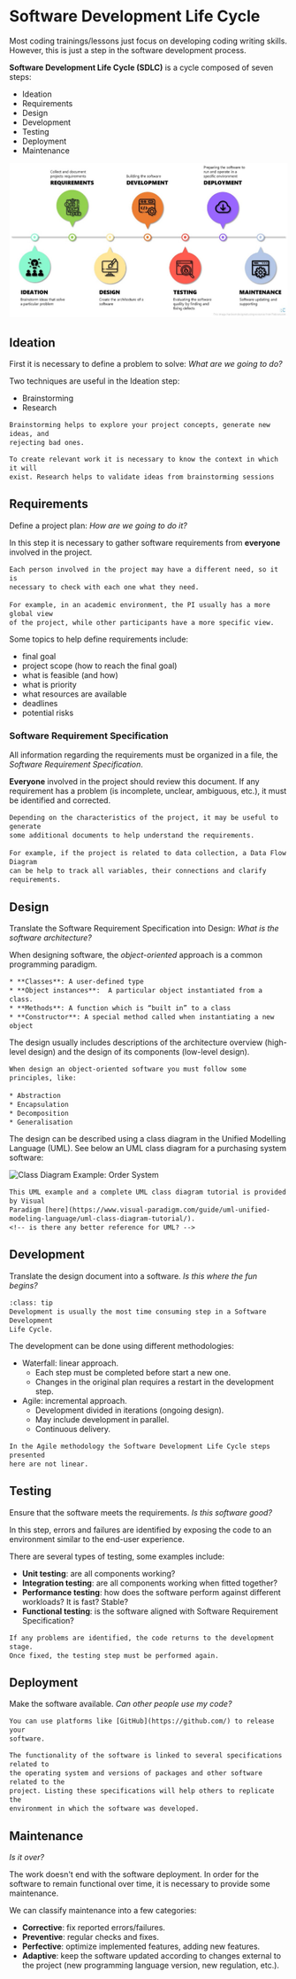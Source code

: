 # Software Development Life Cycle

Most coding trainings/lessons just focus on developing coding writing skills.
However, this is just a step in the software development process.

**Software Development Life Cycle (SDLC)** is a cycle composed of seven steps:

* Ideation
* Requirements
* Design
* Development
* Testing
* Deployment
* Maintenance

![Project Lifecycle chart](../assets/img/sections/software-lifecicle.jpg)

## Ideation

First it is necessary to define a problem to solve: *What are we going to do?*

Two techniques are useful in the Ideation step:

* Brainstorming
* Research

```{admonition} Brainstorming
Brainstorming helps to explore your project concepts, generate new ideas, and 
rejecting bad ones.
```

```{admonition} Research
To create relevant work it is necessary to know the context in which it will
exist. Research helps to validate ideas from brainstorming sessions
```

## Requirements

Define a project plan: *How are we going to do it?*

In this step it is necessary to gather software requirements from **everyone**
involved in the project.

```{warning}
Each person involved in the project may have a different need, so it is
necessary to check with each one what they need. 

For example, in an academic environment, the PI usually has a more global view
of the project, while other participants have a more specific view.
```

Some topics to help define requirements include:

* final goal
* project scope (how to reach the final goal)
* what is feasible (and how)
* what is priority
* what resources are available
* deadlines
* potential risks

### Software Requirement Specification

All information regarding the requirements must be organized in a file, the
*Software Requirement Specification*.

**Everyone** involved in the project should review this document.
If any requirement has a problem (is incomplete, unclear, ambiguous, etc.), it
must be identified and corrected.

```{tip}
Depending on the characteristics of the project, it may be useful to generate
some additional documents to help understand the requirements.

For example, if the project is related to data collection, a Data Flow Diagram
can be help to track all variables, their connections and clarify requirements.
```

## Design

Translate the Software Requirement Specification into Design: *What is the
software architecture?*

When designing software, the *object-oriented* approach is a common programming paradigm.

```{admonition} Object-oriented components
* **Classes**: A user-defined type
* **Object instances**:  A particular object instantiated from a class.
* **Methods**: A function which is “built in” to a class
* **Constructor**: A special method called when instantiating a new object
```

The design usually includes descriptions of the architecture overview (high-
level design) and the design of its components (low-level design).

```{tip}
When design an object-oriented software you must follow some principles, like:

* Abstraction
* Encapsulation
* Decomposition
* Generalisation
```

The design can be described using a class diagram in the Unified Modelling
Language (UML). See below an UML class diagram for a purchasing system software:

![Class Diagram Example: Order System](https://cdn-images.visual-paradigm.com/guide/uml/uml-class-diagram-tutorial/17-class-diagram-example-order-system.png)

```{seealso}
This UML example and a complete UML class diagram tutorial is provided by Visual
Paradigm [here](https://www.visual-paradigm.com/guide/uml-unified-modeling-language/uml-class-diagram-tutorial/).
<!-- is there any better reference for UML? -->
```

## Development

Translate the design document into a software. *Is this where the fun begins?*

```{admonition} Take your time!
:class: tip
Development is usually the most time consuming step in a Software Development
Life Cycle.
```

The development can be done using different methodologies:

* Waterfall: linear approach.
  * Each step must be completed before start a new one.
  * Changes in the original plan requires a restart in the development step.
* Agile: incremental approach.
  * Development divided in iterations (ongoing design).
  * May include development in parallel.
  * Continuous delivery.

```{note}
In the Agile methodology the Software Development Life Cycle steps presented 
here are not linear.
```

## Testing

Ensure that the software meets the requirements. *Is this software good?*

In this step, errors and failures are identified by exposing the code to an
environment similar to the end-user experience.

There are several types of testing, some examples include:

* **Unit testing**: are all components working?
* **Integration testing**: are all components working when fitted together?
* **Performance testing**: how does the software perform against different
workloads? It is fast? Stable?
* **Functional testing**: is the software aligned with Software
Requirement Specification?

```{note}
If any problems are identified, the code returns to the development stage.
Once fixed, the testing step must be performed again.
```

## Deployment

Make the software available. *Can other people use my code?*

```{tip}
You can use platforms like [GitHub](https://github.com/) to release your
software.
```

```{warning}
The functionality of the software is linked to several specifications related to
the operating system and versions of packages and other software related to the
project. Listing these specifications will help others to replicate the
environment in which the software was developed.
```

## Maintenance

*Is it over?*

The work doesn't end with the software deployment. In order for the software to
remain functional over time, it is necessary to provide some maintenance.

We can classify maintenance into a few categories:

* **Corrective**: fix reported errors/failures.
* **Preventive**: regular checks and fixes.
* **Perfective**: optimize implemented features, adding new features.
* **Adaptive**: keep the software updated according to changes external to the
project (new programming language version, new regulation, etc.).

